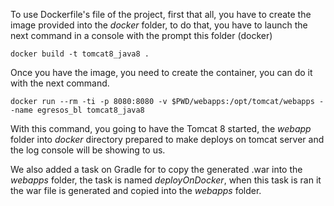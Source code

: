 To use Dockerfile's file of the project, first that all, you have to create the image provided into 
the *docker* folder, to do that, you have to launch the next command in a console with the prompt 
this folder (docker) 

    docker build -t tomcat8_java8 .

Once you have the image, you need to create the container, you can do it with the next command.

    docker run --rm -ti -p 8080:8080 -v $PWD/webapps:/opt/tomcat/webapps --name egresos_bl tomcat8_java8

With this command, you going to have the Tomcat 8 started, the *webapp* folder into *docker* directory prepared 
to make deploys on tomcat server and the log console will be showing to us.

We also added a task on Gradle for to copy the generated .war into the *webapps* folder, the task is named 
*deployOnDocker*, when this task is ran it the war file is generated and copied into the *webapps* folder.